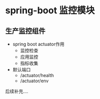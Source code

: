 # spring-boot 监控模块

## 生产监控组件
* spring boot actuator作用   
    * 监控检查
    * 应用监控
    * 指标收集
* 默认端口
    * /actuator/health
     * /actuator/env
    




后续补充....




    

